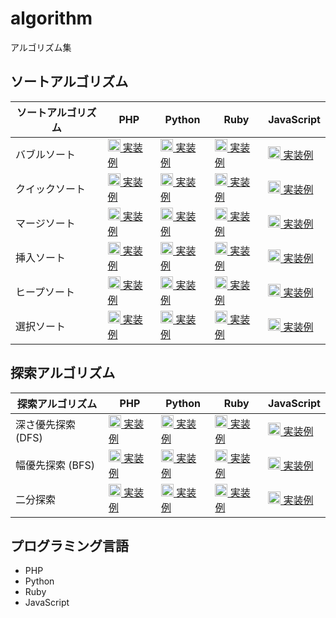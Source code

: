 # algorithm
アルゴリズム集

## ソートアルゴリズム

| ソートアルゴリズム | PHP | Python | Ruby | JavaScript |
|------------------|-----|--------|------|------------|
| バブルソート | [<img src="https://upload.wikimedia.org/wikipedia/commons/2/27/PHP-logo.svg" alt="PHP" width="20" height="20"> 実装例](php/bubble_sort.php) | [<img src="https://upload.wikimedia.org/wikipedia/commons/c/c3/Python-logo-notext.svg" alt="Python" width="20" height="20"> 実装例](python/bubble_sort.py) | [<img src="https://upload.wikimedia.org/wikipedia/commons/7/73/Ruby_logo.svg" alt="Ruby" width="20" height="20"> 実装例](ruby/bubble_sort.rb) | [<img src="https://upload.wikimedia.org/wikipedia/commons/6/6a/JavaScript-logo.png" alt="JavaScript" width="20" height="20"> 実装例](javascript/bubble_sort.js) |
| クイックソート | [<img src="https://upload.wikimedia.org/wikipedia/commons/2/27/PHP-logo.svg" alt="PHP" width="20" height="20"> 実装例](php/quick_sort.php) | [<img src="https://upload.wikimedia.org/wikipedia/commons/c/c3/Python-logo-notext.svg" alt="Python" width="20" height="20"> 実装例](python/quick_sort.py) | [<img src="https://upload.wikimedia.org/wikipedia/commons/7/73/Ruby_logo.svg" alt="Ruby" width="20" height="20"> 実装例](ruby/quick_sort.rb) | [<img src="https://upload.wikimedia.org/wikipedia/commons/6/6a/JavaScript-logo.png" alt="JavaScript" width="20" height="20"> 実装例](javascript/quick_sort.js) |
| マージソート | [<img src="https://upload.wikimedia.org/wikipedia/commons/2/27/PHP-logo.svg" alt="PHP" width="20" height="20"> 実装例](php/merge_sort.php) | [<img src="https://upload.wikimedia.org/wikipedia/commons/c/c3/Python-logo-notext.svg" alt="Python" width="20" height="20"> 実装例](python/merge_sort.py) | [<img src="https://upload.wikimedia.org/wikipedia/commons/7/73/Ruby_logo.svg" alt="Ruby" width="20" height="20"> 実装例](ruby/merge_sort.rb) | [<img src="https://upload.wikimedia.org/wikipedia/commons/6/6a/JavaScript-logo.png" alt="JavaScript" width="20" height="20"> 実装例](javascript/merge_sort.js) |
| 挿入ソート | [<img src="https://upload.wikimedia.org/wikipedia/commons/2/27/PHP-logo.svg" alt="PHP" width="20" height="20"> 実装例](php/insertion_sort.php) | [<img src="https://upload.wikimedia.org/wikipedia/commons/c/c3/Python-logo-notext.svg" alt="Python" width="20" height="20"> 実装例](python/insertion_sort.py) | [<img src="https://upload.wikimedia.org/wikipedia/commons/7/73/Ruby_logo.svg" alt="Ruby" width="20" height="20"> 実装例](ruby/insertion_sort.rb) | [<img src="https://upload.wikimedia.org/wikipedia/commons/6/6a/JavaScript-logo.png" alt="JavaScript" width="20" height="20"> 実装例](javascript/insertion_sort.js) |
| ヒープソート | [<img src="https://upload.wikimedia.org/wikipedia/commons/2/27/PHP-logo.svg" alt="PHP" width="20" height="20"> 実装例](php/heap_sort.php) | [<img src="https://upload.wikimedia.org/wikipedia/commons/c/c3/Python-logo-notext.svg" alt="Python" width="20" height="20"> 実装例](python/heap_sort.py) | [<img src="https://upload.wikimedia.org/wikipedia/commons/7/73/Ruby_logo.svg" alt="Ruby" width="20" height="20"> 実装例](ruby/heap_sort.rb) | [<img src="https://upload.wikimedia.org/wikipedia/commons/6/6a/JavaScript-logo.png" alt="JavaScript" width="20" height="20"> 実装例](javascript/heap_sort.js) |
| 選択ソート | [<img src="https://upload.wikimedia.org/wikipedia/commons/2/27/PHP-logo.svg" alt="PHP" width="20" height="20"> 実装例](php/selection_sort.php) | [<img src="https://upload.wikimedia.org/wikipedia/commons/c/c3/Python-logo-notext.svg" alt="Python" width="20" height="20"> 実装例](python/selection_sort.py) | [<img src="https://upload.wikimedia.org/wikipedia/commons/7/73/Ruby_logo.svg" alt="Ruby" width="20" height="20"> 実装例](ruby/selection_sort.rb) | [<img src="https://upload.wikimedia.org/wikipedia/commons/6/6a/JavaScript-logo.png" alt="JavaScript" width="20" height="20"> 実装例](javascript/selection_sort.js) |

## 探索アルゴリズム

| 探索アルゴリズム | PHP | Python | Ruby | JavaScript |
|------------------|-----|--------|------|------------|
| 深さ優先探索 (DFS) | [<img src="https://upload.wikimedia.org/wikipedia/commons/2/27/PHP-logo.svg" alt="PHP" width="20" height="20"> 実装例](php/dfs.php) | [<img src="https://upload.wikimedia.org/wikipedia/commons/c/c3/Python-logo-notext.svg" alt="Python" width="20" height="20"> 実装例](python/dfs.py) | [<img src="https://upload.wikimedia.org/wikipedia/commons/7/73/Ruby_logo.svg" alt="Ruby" width="20" height="20"> 実装例](ruby/dfs.rb) | [<img src="https://upload.wikimedia.org/wikipedia/commons/6/6a/JavaScript-logo.png" alt="JavaScript" width="20" height="20"> 実装例](javascript/dfs.js) |
| 幅優先探索 (BFS) | [<img src="https://upload.wikimedia.org/wikipedia/commons/2/27/PHP-logo.svg" alt="PHP" width="20" height="20"> 実装例](php/bfs.php) | [<img src="https://upload.wikimedia.org/wikipedia/commons/c/c3/Python-logo-notext.svg" alt="Python" width="20" height="20"> 実装例](python/bfs.py) | [<img src="https://upload.wikimedia.org/wikipedia/commons/7/73/Ruby_logo.svg" alt="Ruby" width="20" height="20"> 実装例](ruby/bfs.rb) | [<img src="https://upload.wikimedia.org/wikipedia/commons/6/6a/JavaScript-logo.png" alt="JavaScript" width="20" height="20"> 実装例](javascript/bfs.js) |
| 二分探索 | [<img src="https://upload.wikimedia.org/wikipedia/commons/2/27/PHP-logo.svg" alt="PHP" width="20" height="20"> 実装例](php/binary_search.php) | [<img src="https://upload.wikimedia.org/wikipedia/commons/c/c3/Python-logo-notext.svg" alt="Python" width="20" height="20"> 実装例](python/binary_search.py) | [<img src="https://upload.wikimedia.org/wikipedia/commons/7/73/Ruby_logo.svg" alt="Ruby" width="20" height="20"> 実装例](ruby/binary_search.rb) | [<img src="https://upload.wikimedia.org/wikipedia/commons/6/6a/JavaScript-logo.png" alt="JavaScript" width="20" height="20"> 実装例](javascript/binary_search.js) |

## プログラミング言語

- PHP
- Python
- Ruby
- JavaScript
